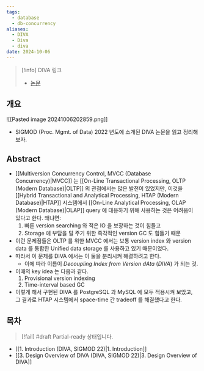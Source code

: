 ```yaml
---
tags:
  - database
  - db-concurrency
aliases:
  - DIVA
  - Diva
  - diva
date: 2024-10-06
---
```

> [!info] DIVA 링크
> - [논문](https://dl.acm.org/doi/10.1145/3514221.3526135)

## 개요

![[Pasted image 20241006202859.png]]

- SIGMOD (Proc. Mgmt. of Data) 2022 년도에 소개된 DIVA 논문을 읽고 정리해 보자.

## Abstract

- [[Multiversion Concurrency Control, MVCC (Database Concurrency)|MVCC]] 는 [[On-Line Transactional Processing, OLTP (Modern Database)|OLTP]] 의 관점에서는 많은 발전이 있었지만, 이것을 [[Hybrid Transactional and Analytical Processing, HTAP (Modern Database)|HTAP]] 시스템에서 [[On-Line Analytical Processing, OLAP (Modern Database)|OLAP]] query 에 대응하기 위해 사용하는 것은 어려움이 있다고 한다. 왜냐면:
	1. 빠른 version searching 와 적은 IO 을 보장하는 것이 힘들고
	2. Storage 에 부담을 덜 주기 위한 즉각적인 version GC 도 힘들기 때문
- 이런 문제점들은 OLTP 를 위한 MVCC 에서는 보통 version index 와 version data 를 통합한 Unified data storage 를 사용하고 있기 때문이었다.
- 따라서 이 문제를 DIVA 에서는 이 둘을 분리시켜 해결하려고 한다.
	- 이에 따라 이름이 *Decoupling Index from Version dAta* (*DIVA*) 가 되는 것.
- 이때의 key idea 는 다음과 같다.
	1. Provisional version indexing
	2. Time-interval based GC
- 이렇게 해서 구현된 DIVA 를 PostgreSQL 과 MySQL 에 모두 적용시켜 보았고, 그 결과로 HTAP 시스템에서 space-time 간 tradeoff 를 해결했다고 한다.

## 목차

> [!fail] #draft Partial-ready 상태입니다.

- [[1. Introduction (DIVA, SIGMOD 22)|1. Introduction]]
- [[3. Design Overview of DIVA (DIVA, SIGMOD 22)|3. Design Overview of DIVA]]